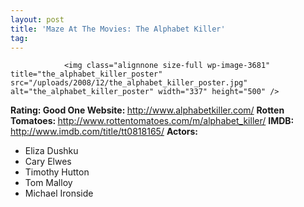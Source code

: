 ```yaml
---
layout: post
title: 'Maze At The Movies: The Alphabet Killer'
tag: 
---
```



                <img class="alignnone size-full wp-image-3681" title="the_alphabet_killer_poster" src="/uploads/2008/12/the_alphabet_killer_poster.jpg" alt="the_alphabet_killer_poster" width="337" height="500" />
<p><strong>Rating: Good One
Website: </strong><a href="http://www.alphabetkiller.com/"><a href="http://www.alphabetkiller.com/">http://www.alphabetkiller.com/</a></a>
<strong>Rotten Tomatoes: </strong><a href="http://www.rottentomatoes.com/m/alphabet_killer/"><a href="http://www.rottentomatoes.com/m/alphabet_killer/">http://www.rottentomatoes.com/m/alphabet_killer/</a></a>
<strong>IMDB:</strong> <a href="http://www.imdb.com/title/tt0818165/"><a href="http://www.imdb.com/title/tt0818165/">http://www.imdb.com/title/tt0818165/</a></a>
<strong>Actors:</strong></p>
<ul>
    <li>Eliza Dushku</li>
    <li>Cary Elwes</li>
    <li>Timothy Hutton</li>
    <li>Tom Malloy</li>
    <li>Michael Ironside</li>
</ul>
            
